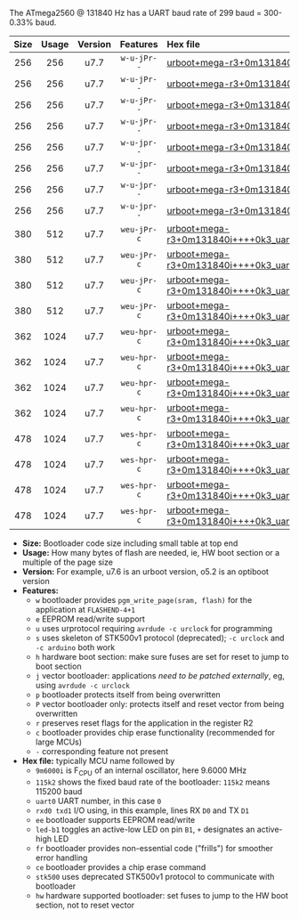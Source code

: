 The ATmega2560 @ 131840 Hz has a UART baud rate of 299 baud = 300-0.33% baud.

|Size|Usage|Version|Features|Hex file|
|:-:|:-:|:-:|:-:|:--|
|256|256|u7.7|`w-u-jPr--`|[urboot+mega-r3+0m131840i++++0k3_uart0_rxe0_txe1_led+b7.hex](https://raw.githubusercontent.com/stefanrueger/urboot.hex/main/boards/mega-r3/internal_oscillator/fint+0m131840_Hz/br++++0k3_bps/urboot+mega-r3+0m131840i++++0k3_uart0_rxe0_txe1_led+b7.hex)|
|256|256|u7.7|`w-u-jPr--`|[urboot+mega-r3+0m131840i++++0k3_uart1_rxd2_txd3_led+b7.hex](https://raw.githubusercontent.com/stefanrueger/urboot.hex/main/boards/mega-r3/internal_oscillator/fint+0m131840_Hz/br++++0k3_bps/urboot+mega-r3+0m131840i++++0k3_uart1_rxd2_txd3_led+b7.hex)|
|256|256|u7.7|`w-u-jPr--`|[urboot+mega-r3+0m131840i++++0k3_uart2_rxh0_txh1_led+b7.hex](https://raw.githubusercontent.com/stefanrueger/urboot.hex/main/boards/mega-r3/internal_oscillator/fint+0m131840_Hz/br++++0k3_bps/urboot+mega-r3+0m131840i++++0k3_uart2_rxh0_txh1_led+b7.hex)|
|256|256|u7.7|`w-u-jPr--`|[urboot+mega-r3+0m131840i++++0k3_uart3_rxj0_txj1_led+b7.hex](https://raw.githubusercontent.com/stefanrueger/urboot.hex/main/boards/mega-r3/internal_oscillator/fint+0m131840_Hz/br++++0k3_bps/urboot+mega-r3+0m131840i++++0k3_uart3_rxj0_txj1_led+b7.hex)|
|256|256|u7.7|`w-u-jpr--`|[urboot+mega-r3+0m131840i++++0k3_uart0_rxe0_txe1_led+b7_fr.hex](https://raw.githubusercontent.com/stefanrueger/urboot.hex/main/boards/mega-r3/internal_oscillator/fint+0m131840_Hz/br++++0k3_bps/urboot+mega-r3+0m131840i++++0k3_uart0_rxe0_txe1_led+b7_fr.hex)|
|256|256|u7.7|`w-u-jpr--`|[urboot+mega-r3+0m131840i++++0k3_uart1_rxd2_txd3_led+b7_fr.hex](https://raw.githubusercontent.com/stefanrueger/urboot.hex/main/boards/mega-r3/internal_oscillator/fint+0m131840_Hz/br++++0k3_bps/urboot+mega-r3+0m131840i++++0k3_uart1_rxd2_txd3_led+b7_fr.hex)|
|256|256|u7.7|`w-u-jpr--`|[urboot+mega-r3+0m131840i++++0k3_uart2_rxh0_txh1_led+b7_fr.hex](https://raw.githubusercontent.com/stefanrueger/urboot.hex/main/boards/mega-r3/internal_oscillator/fint+0m131840_Hz/br++++0k3_bps/urboot+mega-r3+0m131840i++++0k3_uart2_rxh0_txh1_led+b7_fr.hex)|
|256|256|u7.7|`w-u-jpr--`|[urboot+mega-r3+0m131840i++++0k3_uart3_rxj0_txj1_led+b7_fr.hex](https://raw.githubusercontent.com/stefanrueger/urboot.hex/main/boards/mega-r3/internal_oscillator/fint+0m131840_Hz/br++++0k3_bps/urboot+mega-r3+0m131840i++++0k3_uart3_rxj0_txj1_led+b7_fr.hex)|
|380|512|u7.7|`weu-jPr-c`|[urboot+mega-r3+0m131840i++++0k3_uart0_rxe0_txe1_ee_led+b7_fr_ce.hex](https://raw.githubusercontent.com/stefanrueger/urboot.hex/main/boards/mega-r3/internal_oscillator/fint+0m131840_Hz/br++++0k3_bps/urboot+mega-r3+0m131840i++++0k3_uart0_rxe0_txe1_ee_led+b7_fr_ce.hex)|
|380|512|u7.7|`weu-jPr-c`|[urboot+mega-r3+0m131840i++++0k3_uart1_rxd2_txd3_ee_led+b7_fr_ce.hex](https://raw.githubusercontent.com/stefanrueger/urboot.hex/main/boards/mega-r3/internal_oscillator/fint+0m131840_Hz/br++++0k3_bps/urboot+mega-r3+0m131840i++++0k3_uart1_rxd2_txd3_ee_led+b7_fr_ce.hex)|
|380|512|u7.7|`weu-jPr-c`|[urboot+mega-r3+0m131840i++++0k3_uart2_rxh0_txh1_ee_led+b7_fr_ce.hex](https://raw.githubusercontent.com/stefanrueger/urboot.hex/main/boards/mega-r3/internal_oscillator/fint+0m131840_Hz/br++++0k3_bps/urboot+mega-r3+0m131840i++++0k3_uart2_rxh0_txh1_ee_led+b7_fr_ce.hex)|
|380|512|u7.7|`weu-jPr-c`|[urboot+mega-r3+0m131840i++++0k3_uart3_rxj0_txj1_ee_led+b7_fr_ce.hex](https://raw.githubusercontent.com/stefanrueger/urboot.hex/main/boards/mega-r3/internal_oscillator/fint+0m131840_Hz/br++++0k3_bps/urboot+mega-r3+0m131840i++++0k3_uart3_rxj0_txj1_ee_led+b7_fr_ce.hex)|
|362|1024|u7.7|`weu-hpr-c`|[urboot+mega-r3+0m131840i++++0k3_uart0_rxe0_txe1_ee_led+b7_fr_ce_hw.hex](https://raw.githubusercontent.com/stefanrueger/urboot.hex/main/boards/mega-r3/internal_oscillator/fint+0m131840_Hz/br++++0k3_bps/urboot+mega-r3+0m131840i++++0k3_uart0_rxe0_txe1_ee_led+b7_fr_ce_hw.hex)|
|362|1024|u7.7|`weu-hpr-c`|[urboot+mega-r3+0m131840i++++0k3_uart1_rxd2_txd3_ee_led+b7_fr_ce_hw.hex](https://raw.githubusercontent.com/stefanrueger/urboot.hex/main/boards/mega-r3/internal_oscillator/fint+0m131840_Hz/br++++0k3_bps/urboot+mega-r3+0m131840i++++0k3_uart1_rxd2_txd3_ee_led+b7_fr_ce_hw.hex)|
|362|1024|u7.7|`weu-hpr-c`|[urboot+mega-r3+0m131840i++++0k3_uart2_rxh0_txh1_ee_led+b7_fr_ce_hw.hex](https://raw.githubusercontent.com/stefanrueger/urboot.hex/main/boards/mega-r3/internal_oscillator/fint+0m131840_Hz/br++++0k3_bps/urboot+mega-r3+0m131840i++++0k3_uart2_rxh0_txh1_ee_led+b7_fr_ce_hw.hex)|
|362|1024|u7.7|`weu-hpr-c`|[urboot+mega-r3+0m131840i++++0k3_uart3_rxj0_txj1_ee_led+b7_fr_ce_hw.hex](https://raw.githubusercontent.com/stefanrueger/urboot.hex/main/boards/mega-r3/internal_oscillator/fint+0m131840_Hz/br++++0k3_bps/urboot+mega-r3+0m131840i++++0k3_uart3_rxj0_txj1_ee_led+b7_fr_ce_hw.hex)|
|478|1024|u7.7|`wes-hpr-c`|[urboot+mega-r3+0m131840i++++0k3_uart0_rxe0_txe1_ee_led+b7_fr_ce_stk500_hw.hex](https://raw.githubusercontent.com/stefanrueger/urboot.hex/main/boards/mega-r3/internal_oscillator/fint+0m131840_Hz/br++++0k3_bps/urboot+mega-r3+0m131840i++++0k3_uart0_rxe0_txe1_ee_led+b7_fr_ce_stk500_hw.hex)|
|478|1024|u7.7|`wes-hpr-c`|[urboot+mega-r3+0m131840i++++0k3_uart1_rxd2_txd3_ee_led+b7_fr_ce_stk500_hw.hex](https://raw.githubusercontent.com/stefanrueger/urboot.hex/main/boards/mega-r3/internal_oscillator/fint+0m131840_Hz/br++++0k3_bps/urboot+mega-r3+0m131840i++++0k3_uart1_rxd2_txd3_ee_led+b7_fr_ce_stk500_hw.hex)|
|478|1024|u7.7|`wes-hpr-c`|[urboot+mega-r3+0m131840i++++0k3_uart2_rxh0_txh1_ee_led+b7_fr_ce_stk500_hw.hex](https://raw.githubusercontent.com/stefanrueger/urboot.hex/main/boards/mega-r3/internal_oscillator/fint+0m131840_Hz/br++++0k3_bps/urboot+mega-r3+0m131840i++++0k3_uart2_rxh0_txh1_ee_led+b7_fr_ce_stk500_hw.hex)|
|478|1024|u7.7|`wes-hpr-c`|[urboot+mega-r3+0m131840i++++0k3_uart3_rxj0_txj1_ee_led+b7_fr_ce_stk500_hw.hex](https://raw.githubusercontent.com/stefanrueger/urboot.hex/main/boards/mega-r3/internal_oscillator/fint+0m131840_Hz/br++++0k3_bps/urboot+mega-r3+0m131840i++++0k3_uart3_rxj0_txj1_ee_led+b7_fr_ce_stk500_hw.hex)|

- **Size:** Bootloader code size including small table at top end
- **Usage:** How many bytes of flash are needed, ie, HW boot section or a multiple of the page size
- **Version:** For example, u7.6 is an urboot version, o5.2 is an optiboot version
- **Features:**
  + `w` bootloader provides `pgm_write_page(sram, flash)` for the application at `FLASHEND-4+1`
  + `e` EEPROM read/write support
  + `u` uses urprotocol requiring `avrdude -c urclock` for programming
  + `s` uses skeleton of STK500v1 protocol (deprecated); `-c urclock` and `-c arduino` both work
  + `h` hardware boot section: make sure fuses are set for reset to jump to boot section
  + `j` vector bootloader: applications *need to be patched externally*, eg, using `avrdude -c urclock`
  + `p` bootloader protects itself from being overwritten
  + `P` vector bootloader only: protects itself and reset vector from being overwritten
  + `r` preserves reset flags for the application in the register R2
  + `c` bootloader provides chip erase functionality (recommended for large MCUs)
  + `-` corresponding feature not present
- **Hex file:** typically MCU name followed by
  + `9m6000i` is F<sub>CPU</sub> of an internal oscillator, here 9.6000 MHz
  + `115k2` shows the fixed baud rate of the bootloader: `115k2` means 115200 baud
  + `uart0` UART number, in this case `0`
  + `rxd0 txd1` I/O using, in this example, lines RX `D0` and TX `D1`
  + `ee` bootloader supports EEPROM read/write
  + `led-b1` toggles an active-low LED on pin `B1`, `+` designates an active-high LED
  + `fr` bootloader provides non-essential code ("frills") for smoother error handling
  + `ce` bootloader provides a chip erase command
  + `stk500` uses deprecated STK500v1 protocol to communicate with bootloader
  + `hw` hardware supported bootloader: set fuses to jump to the HW boot section, not to reset vector
